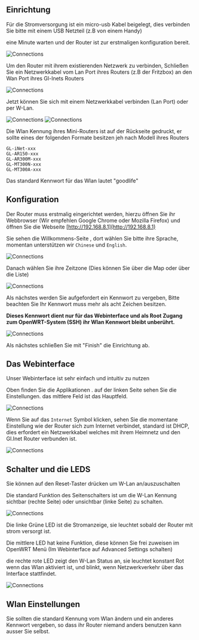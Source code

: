 ## Einrichtung
Für die Stromversorgung ist ein micro-usb Kabel beigelegt, dies verbinden Sie bitte mit einem USB Netzteil (z.B von einem Handy)

eine Minute warten und der Router ist zur erstmaligen konfiguration bereit.

![Connections](src/connections1.png)

Um den Router mit ihrem existierenden Netzwerk zu verbinden, Schließen Sie ein Netzwerkkabel vom Lan Port ihres Routers (z.B der Fritzbox) an den Wan Port ihres Gl-Inets Routers


![Connections](src/connections.png)

Jetzt können Sie sich mit einem Netzwerkkabel verbinden (Lan Port) oder per W-Lan.

![Connections](src/connections3.png) 
![Connections](src/connections4.png)

Die  Wlan Kennung ihres Mini-Routers ist auf der Rückseite gedruckt, er sollte eines der folgenden Formate besitzen jeh nach Modell ihres Routers

```
GL-iNet-xxx
GL-AR150-xxx
GL-AR300M-xxx 
GL-MT300N-xxx
GL-MT300A-xxx
```

Das standard Kennwort für das Wlan lautet "goodlife"

## Konfiguration

Der Router muss erstmalig eingerichtet werden, hierzu öffnen Sie ihr Webbrowser (Wir empfehlen Google Chrome oder Mozilla Firefox) und öffnen Sie die Webseite
[http://192.168.8.1](http://192.168.8.1) 

Sie sehen die Willkommens-Seite , dort wählen Sie bitte ihre Sprache, momentan unterstützen wir `Chinese` und `English`.
 
![Connections](src/welcome.png)

Danach wählen Sie ihre Zeitzone (Dies können Sie über die Map oder über die Liste)

![Connections](src/region.png)

Als nächstes werden Sie aufgefordert ein Kennwort zu vergeben, Bitte beachten Sie Ihr Kennwort muss mehr als acht Zeichen besitzen.

**Dieses Kennwort dient nur für das Webinterface und als Root Zugang zum OpenWRT-System (SSH) ihr Wlan Kennwort bleibt unberührt.**

![Connections](src/password.png)

Als nächstes schließen Sie mit "Finish" die Einrichtung ab.
## Das Webinterface

Unser Webinterface ist sehr einfach und intuitiv zu nutzen

Oben finden Sie die Applikationen . auf der linken Seite sehen Sie die Einstellungen. das mittlere Feld ist das Hauptfeld.

![Connections](src/main_ui.png)

Wenn Sie auf das `Internet` Symbol klicken, sehen Sie die momentane Einstellung wie der Router sich zum Internet verbindet, standard ist DHCP, dies erfordert ein Netzwerkkabel welches mit ihrem Heimnetz und den Gl.Inet Router verbunden ist.


![Connections](src/internet_status.png)

## Schalter und die LEDS

Sie können auf den Reset-Taster drücken um W-Lan an/auszuschalten

Die standard Funktion des Seitenschalters ist um die W-Lan Kennung sichtbar (rechte Seite) oder unsichtbar (linke Seite) zu schalten.

![Connections](src/buttons.png)

Die linke Grüne LED ist die Stromanzeige, sie leuchtet sobald der Router mit strom versorgt ist.

Die mittlere LED hat keine Funktion, diese können Sie frei zuweisen im OpenWRT Menü (Im Webinterface auf Advanced Settings schalten)

die rechte rote LED zeigt den W-Lan Status an, sie leuchtet konstant Rot wenn das Wlan aktiviert ist, und blinkt, wenn Netzwerkverkehr über das Interface stattfindet.

![Connections](src/leds.png)

## Wlan Einstellungen

Sie sollten die standard Kennung vom Wlan ändern und ein anderes Kennwort vergeben, so dass ihr Router niemand anders benutzen kann ausser Sie selbst.
